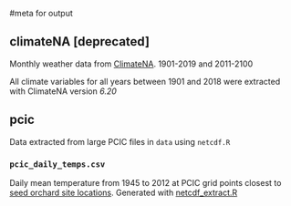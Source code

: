 #meta for output

## climateNA [deprecated]

Monthly weather data from [ClimateNA](http://climatena.ca/). 
1901-2019 and 2011-2100 

All climate variables for all years between 1901 and 2018 were extracted with ClimateNA version *6.20* 

## pcic

Data extracted from large PCIC files in `data` using `netcdf.R` 

### `pcic_daily_temps.csv`
Daily mean temperature from 1945 to 2012 at PCIC grid points closest to [seed orchard site locations](../locations/site_coordinates.csv). Generated with [netcdf_extract.R](../scripts/netcdf_extract.R)


